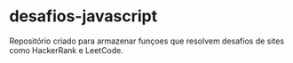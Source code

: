 # desafios-javascript
Repositório criado para armazenar funçoes que resolvem desafios de sites como HackerRank e LeetCode.
